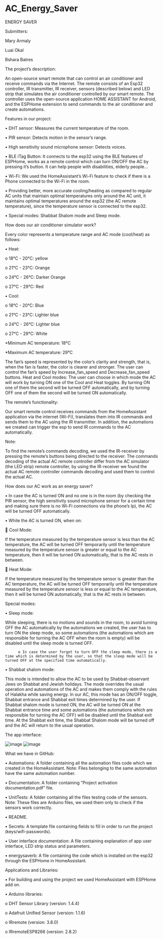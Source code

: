 # AC_Energy_Saver

ENERGY SAVER

Submitters:

Mary Armaly

Luai Okal

Bshara Batres


The project’s description:

 An open-source smart remote that can control an air conditioner and receive commands via the Internet. The remote consists of an Esp32 controller, IR transmitter, IR receiver, sensors (described below) and LED strip that simulates the air conditioner controlled by our smart remote.
The controller uses the open-source application HOME ASSISTANT for Android, and the ESPHome extension to send commands to the air conditioner and create automations.



Features in our project:

•	DHT sensor: Measures the current temperature of the room. 

•	PIR sensor:  Detects motion in the sensor’s range.

•	High sensitivity sound microphone sensor: Detects voices.

•	BLE iTag Button: It connects to the esp32 using the BLE features of ESPHome, works as a remote control which can turn ON/OFF the AC by pressing it’s button. It can 
help people with disabilities, elderly people…

•	Wi-Fi: We used the HomeAssistant’s Wi-Fi feature to check if there is a Phone connected to the Wi-Fi in the room.

•	Providing better, more accurate cooling/heating as compared to regular AC units that maintain optimal temperatures only around the AC unit, it maintains optimal temperatures around the esp32 (the AC remote temperature), since the temperature sensor is connected to the esp32.

•	Special modes: Shabbat Shalom mode and Sleep mode.


How does our air conditioner simulator work?

Every color represents a temperature range and AC mode (cool/heat) as follows:

•	Heat: 

o	18°C - 20°C: yellow

o	21°C - 23°C: Orange

o	24°C - 26°C: Darker Orange

o	27°C - 29°C: Red



•	Cool:  

o	18°C - 20°C: Blue

o	21°C - 23°C: Lighter blue

o	24°C - 26°C: Lighter blue

o	27°C - 29°C: White


*Minimum AC temperature: 18°C

*Maximum AC temperature: 29°C

The fan’s speed is represented by the color’s clarity and strength, that is, when the fan is faster, the color is clearer and stronger. The user can control the fan’s speed by Increase_fan_speed and Decrease_fan_speed buttons.
Heat and Cool modes: The user can choose in which mode the AC will work by turning ON one of the Cool and Heat toggles. By turning ON one of them the second will be turned OFF automatically, and by turning OFF one of them the second will be turned ON automatically.


The remote’s functionality:

Our smart remote control receives commands from the HomeAssistant application via the internet (Wi-Fi), translates them into IR commands and sends them to the AC using the IR transmitter. In addition, the automations we created can trigger the esp to send IR commands to the AC automatically.

Note:

 To find the remote’s commands decoding, we used the IR-receiver by pressing the remote’s buttons being directed to the receiver. 
The commands decoding of the actual AC remote controller differ from the AC simulator (the LED strip) remote controller,  by using the IR-receiver we found the actual AC remote controller commands decoding and used them to control the actual AC.


How does our AC work as an energy saver? 

•	In case the AC is turned ON and no one is in the room (by checking the PIR sensor, the high sensitivity sound microphone sensor for a certain time and making sure there is no Wi-Fi connections via the phone’s Ip), the AC will be turned OFF automatically.


•	While the AC is turned ON, when on:

	Cool Mode:

If the temperature measured by the temperature sensor is less than the AC temperature, the AC will be turned OFF temporarily until the temperature measured by the temperature sensor is greater or equal to the AC temperature, then it will be turned ON automatically, that is the AC rests in between.


	Heat Mode:

If the temperature measured by the temperature sensor is greater than the AC temperature, the AC will be turned OFF temporarily until the temperature measured by the temperature sensor is less or equal to the AC temperature, then it will be turned ON automatically, that is the AC rests in between.



Special modes:

•	Sleep mode:

 While sleeping, there is no motions and sounds in the room, to avoid turning OFF the AC automatically by the automations we created, the user has to turn ON the sleep mode, so some automations (the automations which are responsible for turning the AC OFF when the room is empty) will be disabled until the sleep mode is turned OFF. 
     
          o	In case the user forgot to turn OFF the sleep mode, there is a time which is determined by the user, so that the sleep mode will be turned OFF at the specified time automatically.


•	Shabbat shalom mode:

 This mode is intended to allow the AC to be used by Shabbat-observant Jews on Shabbat and Jewish holidays. The mode overrides the usual operation and automations of the AC and makes them comply with the rules of Halakha while saving energy.
In our AC, this mode has an ON/OFF toggle, Shabbat entrance and Shabbat exit times determined by the user. If Shabbat shalom mode is turned ON, the AC will be turned ON at the Shabbat entrance time and some automations (the automations which are responsible for turning the AC OFF) will be disabled until the Shabbat exit time. At the Shabbat exit time, the Shabbat Shalom mode will be turned off and the AC will return to the usual operation. 



The app interface:


![image](https://user-images.githubusercontent.com/110840404/195196898-e19e1a7c-b003-400f-9942-a9dbe3534c2c.png)    ![image](https://user-images.githubusercontent.com/110840404/195196928-5cbe776d-14b9-4e62-ba81-a737a29e47df.png)

  


What we have in GitHub:

•	Automations: A folder containing all the automation files code which we created in the HomeAssistant. 
Note: Files belonging to the same automation have the same automation number.


•	Documentation: A folder containing “Project activation documentation.pdf” file.


•	UnitTests: A folder containing all the files testing code of the sensors.
Note: These files are Arduino files, we used them only to check if the sensors work correctly.


•	README.


•	Secrets: A template file containing fields to fill in order to run the project (keys/wifi-passwords).


•	User interface documentation: A file containing explanation of app user interface, LED strip status and parameters.



•	energysaverb: A file containing the code which is installed on the esp32 through the ESPHome in HomeAssistant.




Applications and Libraries:

•	For building and using the project we used HomeAssistant with ESPHome add on.


•	Arduino libraries:

o	DHT Sensor Library (version: 1.4.4)

o	Adafruit Unified Sensor (version: 1.1.6)

o	IRremote (version: 3.8.0)

o	IRremoteESP8266 (version: 2.8.2)


